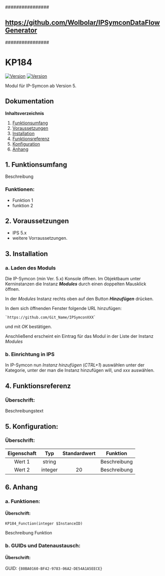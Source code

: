 
################
## https://github.com/Wolbolar/IPSymconDataFlowGenerator
################

# KP184
[![Version](https://img.shields.io/badge/Symcon-PHPModul-red.svg)](https://www.symcon.de/service/dokumentation/entwicklerbereich/sdk-tools/sdk-php/)
[![Version](https://img.shields.io/badge/Symcon%20Version-5.0%20%3E-green.svg)](https://www.symcon.de/forum/threads/37412-IP-Symcon-5-0-%28Testing%29)

Modul für IP-Symcon ab Version 5.

## Dokumentation

**Inhaltsverzeichnis**

1. [Funktionsumfang](#1-funktionsumfang)  
2. [Voraussetzungen](#2-voraussetzungen)  
3. [Installation](#3-installation)  
4. [Funktionsreferenz](#4-funktionsreferenz)
5. [Konfiguration](#5-konfiguartion)  
6. [Anhang](#6-anhang)  

## 1. Funktionsumfang

Beschreibung 

### Funktionen:  

 - Funktion 1 
 - funktion 2
	  

## 2. Voraussetzungen

 - IPS 5.x
 - weitere Vorraussetzungen.

## 3. Installation

### a. Laden des Moduls

Die IP-Symcon (min Ver. 5.x) Konsole öffnen. Im Objektbaum unter Kerninstanzen die Instanz __*Modules*__ durch einen doppelten Mausklick öffnen.

In der _Modules_ Instanz rechts oben auf den Button __*Hinzufügen*__ drücken.
 
In dem sich öffnenden Fenster folgende URL hinzufügen:

	
    `https://github.com/Git_Name/IPSymconXXX`  
    
und mit _OK_ bestätigen.    
        
Anschließend erscheint ein Eintrag für das Modul in der Liste der Instanz _Modules_    


### b. Einrichtung in IPS

In IP-Symcon nun _Instanz hinzufügen_ (_CTRL+1_) auswählen unter der Kategorie, unter der man die Instanz hinzufügen will, und _xxx_ auswählen.


## 4. Funktionsreferenz

### Überschrift:

Beschreibungstext
	


## 5. Konfiguration:

### Überschrift:

| Eigenschaft | Typ     | Standardwert | Funktion                                  |
| :---------: | :-----: | :----------: | :---------------------------------------: |
| Wert 1      | string  |              | Beschreibung                              |
| Wert 2      | integer |    20        | Beschreibung                              |






## 6. Anhang

###  a. Funktionen:

#### Überschrift:

`KP184_Function(integer $InstanceID)`

Beschreibung Funktion


###  b. GUIDs und Datenaustausch:

#### Überschrift:

GUID: `{80BA0160-BF42-9783-06A2-DE54A1A5EECE}` 